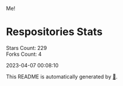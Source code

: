 Me!

# Respositories Stats
Stars Count: 229  
Forks Count: 4

2023-04-07 00:08:10  

This README is automatically generated by [🐰](https://github.com/rnitta/rnitta).
